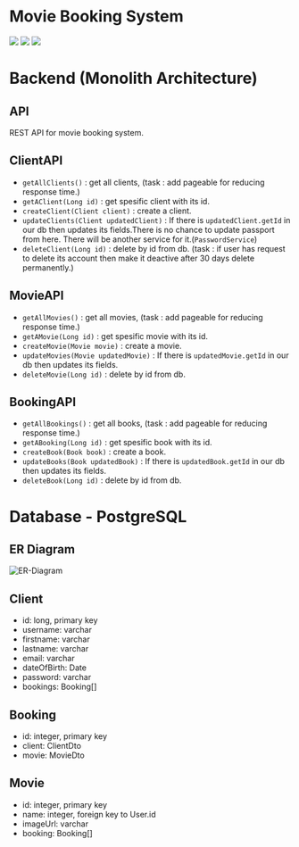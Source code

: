 # Movie Booking System



<img src ="https://img.shields.io/github/repo-size/OmerAran/booking?color=succeess&label=Size"> <img src="https://img.shields.io/github/directory-file-count/OmerAran/booking/src?color=yellow&label=%20Backend%20Modules"> <img src="https://img.shields.io/github/directory-file-count/OmerAran/booking/Frontend?color=orange&label=%20Frontend%20Modules"> 


<!-- # Frontend

## User App

### Sign Up

![Register](https://github.com/omeraran/booking/blob/main/res/localhost_4200_register.png)

### Sign In

![Login](https://github.com/omeraran/booking/blob/main/res/localhost_4200_login.png)

### Dashboard

![Dashboard](https://github.com/omeraran/booking/blob/main/res/localhost_4200_dashboard.png)
-->
# Backend (Monolith Architecture)

## API

REST API for movie booking system.


## ClientAPI
* `getAllClients()` : get all clients, (task : add pageable for reducing response time.)
* `getAClient(Long id)` : get spesific client with its id.
* `createClient(Client client)` : create a client.
* `updateClients(Client updatedClient)` : If there is `updatedClient.getId` in our db then updates its fields.There is no chance to update passport from here. There will be another service for it.(`PasswordService`)
* `deleteClient(Long id)` : delete by id from db. (task : if user has request to delete its account then make it deactive after 30 days delete permanently.)


## MovieAPI
* `getAllMovies()` : get all movies, (task : add pageable for reducing response time.)
* `getAMovie(Long id)` : get spesific movie with its id.
* `createMovie(Movie movie)` : create a movie.
* `updateMovies(Movie updatedMovie)` : If there is `updatedMovie.getId` in our db then updates its fields.
*  `deleteMovie(Long id)` : delete by id from db.


## BookingAPI
* `getAllBookings()` : get all books, (task : add pageable for reducing response time.)
* `getABooking(Long id)` : get spesific book with its id.
* `createBook(Book book)` : create a book.
* `updateBooks(Book updatedBook)` : If there is `updatedBook.getId` in our db then updates its fields.
*  `deleteBook(Long id)` : delete by id from db.



# Database  - PostgreSQL

## ER Diagram

![ER-Diagram](https://github.com/omeraran/booking/blob/main/res/ER.jpeg)

## Client
- id: long, primary key
- username: varchar
- firstname: varchar
- lastname: varchar
- email: varchar
- dateOfBirth: Date
- password: varchar
- bookings: Booking[]

## Booking
- id: integer, primary key
- client: ClientDto
- movie: MovieDto

## Movie
- id: integer, primary key
- name: integer, foreign key to User.id
- imageUrl: varchar
- booking: Booking[]
